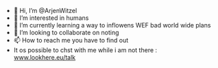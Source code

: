 - 👋 Hi, I’m @ArjenWitzel
- 👀 I’m interested in humans
- 🌱 I’m currently learning a way to inflowens WEF bad world wide plans
- 💞️ I’m looking to collaborate on noting
- 📫 How to reach me you have to find out
-    It os possible to chst with me while i am not there : www.lookhere.eu/talk

<!---
ArjenWitzel/ArjenWitzel is a ✨ special ✨ repository because its `README.md` (this file) appears on your GitHub profile.
You can click the Preview link to take a look at your changes.
--->
